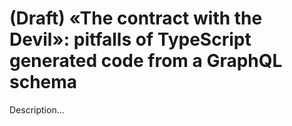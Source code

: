 # (Draft) «The contract with the Devil»: pitfalls of TypeScript generated code from a GraphQL schema

Description...
